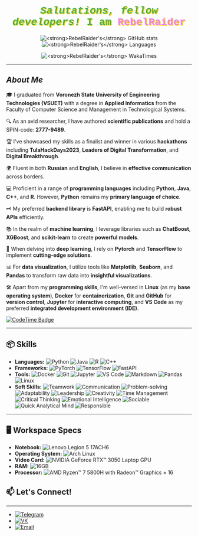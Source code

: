 <div align="center">
   <h1 style="font-family: 'Courier New', Courier, monospace; font-weight: bold; color: #4CAF50; text-shadow: 2px 2px #FFD700;"><em>Salutations, fellow developers!</em> I am <span style="color: #EE82EE;">RebelRaider</span></h1>

  <p>
    <img src="https://github-readme-stats.vercel.app/api?username=RebelRaider&show_icons=true&theme=synthwave&hide=stars,issues&show_owner=true&show=prs_merged" alt="<strong>RebelRaider's</strong> GitHub stats">
    <img src="https://github-readme-stats.vercel.app/api/top-langs/?username=RebelRaider&layout=compact&count_private=true&theme=synthwave&show_owner=true" alt="<strong>RebelRaider's</strong> Languages">
  </p>
  <p>
    <img src="https://github-readme-stats.vercel.app/api/wakatime?username=@RebelRaider" alt="<strong>RebelRaider's</strong> WakaTimes">
</div>

---

## <em>About Me</em>

🎓 I graduated from <strong>Voronezh State University of Engineering Technologies (VSUET)</strong> with a degree in <strong>Applied Informatics</strong> from the Faculty of Computer Science and Management in Technological Systems.

🔍 As an avid researcher, I have authored <strong>scientific publications</strong> and hold a SPIN-code: <strong>2777-9489</strong>.

🏆 I've showcased my skills as a finalist and winner in various <strong>hackathons</strong> including <strong>TulaHackDays2023</strong>, <strong>Leaders of Digital Transformation</strong>, and <strong>Digital Breakthrough</strong>.

🌍 Fluent in both <strong>Russian</strong> and <strong>English</strong>, I believe in <strong>effective communication</strong> across borders.

💻 Proficient in a range of <strong>programming languages</strong> including <strong>Python</strong>, <strong>Java</strong>, <strong>C++</strong>, and <strong>R</strong>. However, <strong>Python</strong> remains my <strong>primary language of choice</strong>.

🗝 My preferred <strong>backend library</strong> is <strong>FastAPI</strong>, enabling me to build <strong>robust APIs</strong> efficiently.

📚 In the realm of <strong>machine learning</strong>, I leverage libraries such as <strong>ChatBoost</strong>, <strong>XGBoost</strong>, and <strong>scikit-learn</strong> to create <strong>powerful models</strong>.

🤖 When delving into <strong>deep learning</strong>, I rely on <strong>Pytorch</strong> and <strong>TensorFlow</strong> to implement <strong>cutting-edge solutions</strong>.

📊 For <strong>data visualization</strong>, I utilize tools like <strong>Matplotlib</strong>, <strong>Seaborn</strong>, and <strong>Pandas</strong> to transform raw data into <strong>insightful visualizations</strong>.

🛠️ Apart from my <strong>programming skills</strong>, I'm well-versed in <strong>Linux</strong> (as my <strong>base operating system</strong>), <strong>Docker</strong> for <strong>containerization</strong>, <strong>Git</strong> and <strong>GitHub</strong> for <strong>version control</strong>, <strong>Jupyter</strong> for <strong>interactive computing</strong>, and <strong>VS Code</strong> as my preferred <strong>integrated development environment (IDE)</strong>.
  </p>
     <p>
    <a href="https://codetime.dev">
      <img src="https://img.shields.io/endpoint?style=social&color=222&url=https%3A%2F%2Fapi.codetime.dev%2Fshield%3Fid%3D24542%26project%3D%26in=0" alt="CodeTime Badge">
    </a>
  </p>

---

## 📦 Skills

- **Languages:** ![Python](https://img.shields.io/badge/Python-14354C?style=for-the-badge&logo=python&logoColor=white) ![Java](https://img.shields.io/badge/Java-ED8B00?style=for-the-badge&logo=openjdk&logoColor=white) ![R](https://img.shields.io/badge/R-276DC3?style=for-the-badge&logo=r&logoColor=white) ![C++](https://img.shields.io/badge/C%2B%2B-00599C?style=for-the-badge&logo=c%2B%2B&logoColor=white)
- **Frameworks:** ![PyTorch](https://img.shields.io/badge/pytorch-EE4C2C?style=for-the-badge&logo=pytorch&logoColor=white) ![TensorFlow](https://img.shields.io/badge/tensorflow-FF6F00?style=for-the-badge&logo=tensorflow&logoColor=white) ![FastAPI](https://img.shields.io/badge/fastapi-009688?style=for-the-badge&logo=fastapi&logoColor=white)
- **Tools:** ![Docker](https://img.shields.io/badge/docker-2496ED?style=for-the-badge&logo=docker&logoColor=white) ![Git](https://img.shields.io/badge/git-F05032?style=for-the-badge&logo=git&logoColor=white) ![Jupyter](https://img.shields.io/badge/jupyter-F37626?style=for-the-badge&logo=jupyter&logoColor=white) ![VS Code](https://img.shields.io/badge/visual%20studio%20code-007ACC?style=for-the-badge&logo=visual-studio-code&logoColor=white) ![Markdown](https://img.shields.io/badge/markdown-%23000000.svg?style=for-the-badge&logo=markdown&logoColor=white) ![Pandas](https://img.shields.io/badge/pandas-%23150458.svg?style=for-the-badge&logo=pandas&logoColor=white) ![Linux](https://img.shields.io/badge/Linux-FCC624?style=for-the-badge&logo=linux&logoColor=black)
- **Soft Skills:** ![Teamwork](https://img.shields.io/badge/Teamwork-%234CAF50.svg?style=for-the-badge&logoColor=white)
![Communication](https://img.shields.io/badge/Communication-%230077B5.svg?style=for-the-badge&logoColor=white)
![Problem-solving](https://img.shields.io/badge/Problem--solving-%23FFA500.svg?style=for-the-badge&logoColor=white)
![Adaptability](https://img.shields.io/badge/Adaptability-%23FF5733.svg?style=for-the-badge&logoColor=white)
![Leadership](https://img.shields.io/badge/Leadership-%23FFD700.svg?style=for-the-badge&logoColor=white)
![Creativity](https://img.shields.io/badge/Creativity-%23FF1493.svg?style=for-the-badge&logoColor=white)
![Time Management](https://img.shields.io/badge/Time_Management-%2300A500.svg?style=for-the-badge&logoColor=white)
![Critical Thinking](https://img.shields.io/badge/Critical_Thinking-%23DFF500.svg?style=for-the-badge&logoColor=white)
![Emotional Intelligence](https://img.shields.io/badge/Emotional_Intelligence-%28696969.svg?style=for-the-badge&logoColor=white)
![Sociable](https://img.shields.io/badge/Sociable-%2300BFFF.svg?style=for-the-badge&logoColor=white)
![Quick Analytical Mind](https://img.shields.io/badge/Quick_Analytical_Mind-%23FFD73A.svg?style=for-the-badge&logoColor=white)
![Responsible](https://img.shields.io/badge/Responsible-%233CB371.svg?style=for-the-badge&logoColor=white)
---

## 🖥️ Workspace Specs

- **Notebook:** ![Lenovo Legion 5 17ACH6](https://img.shields.io/badge/Lenovo_Legion_5_17ACH6-000000?style=for-the-badge&logo=lenovo&logoColor=white)
- **Operating System:** ![Arch Linux](https://img.shields.io/badge/Arch_Linux-1793D1?style=for-the-badge&logo=arch-linux&logoColor=white)
- **Video Card:** ![NVIDIA GeForce RTX™ 3050 Laptop GPU](https://img.shields.io/badge/NVIDIA-RTX3050Mobile-76B900?style=for-the-badge&logo=nvidia&logoColor=white)
- **RAM:** ![16GB](https://img.shields.io/badge/RAM-16GB-0076C5?style=for-the-badge&logoColor=white)
- **Processor:** ![AMD Ryzen™ 7 5800H with Radeon™ Graphics × 16](https://img.shields.io/badge/AMD-Ryzen_7_5800H-ED1C24?style=for-the-badge&logo=amd&logoColor=white)
## 📫 Let's Connect!

---

- [![Telegram](https://img.shields.io/badge/Telegram-2CA5E0?style=for-the-badge&logo=telegram&logoColor=white)](https://t.me/RebelRaider)
- [![VK](https://img.shields.io/badge/VK-%23177BBD.svg?style=for-the-badge&logo=vk&logoColor=white)](https://vk.com/mindreading_genius)
- [![Email](https://img.shields.io/badge/Gmail-D14836?style=for-the-badge&logo=gmail&logoColor=white)](mailto:leonid.chesnikov@gmail.com)
